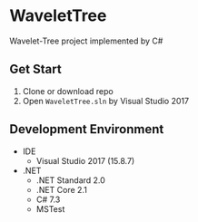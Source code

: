 # WaveletTree
Wavelet-Tree project implemented by C#

## Get Start

1. Clone or download repo
2. Open `WaveletTree.sln` by Visual Studio 2017

## Development Environment

- IDE
  - Visual Studio 2017 (15.8.7)
- .NET
  - .NET Standard 2.0
  - .NET Core 2.1
  - C# 7.3
  - MSTest
